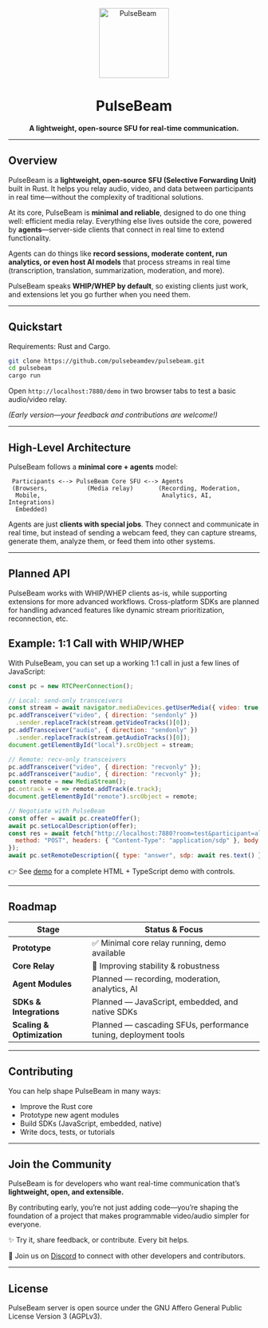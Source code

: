 <p align="center">
  <a href="https://pulsebeam.dev/">
    <img src="https://pulsebeam.dev/favicon.svg" width="140px" alt="PulseBeam" />
  </a>
</p>

<h1 align="center">PulseBeam</h1>
<p align="center">
  <strong>A lightweight, open-source SFU for real-time communication.</strong>
</p>

---

## Overview

PulseBeam is a **lightweight, open-source SFU (Selective Forwarding Unit)** built in Rust. It helps you relay audio, video, and data between participants in real time—without the complexity of traditional solutions.  

At its core, PulseBeam is **minimal and reliable**, designed to do one thing well: efficient media relay. Everything else lives outside the core, powered by **agents**—server-side clients that connect in real time to extend functionality.  

Agents can do things like **record sessions, moderate content, run analytics, or even host AI models** that process streams in real time (transcription, translation, summarization, moderation, and more).  

PulseBeam speaks **WHIP/WHEP by default**, so existing clients just work, and extensions let you go further when you need them.  

---

## Quickstart

Requirements: Rust and Cargo.

```bash
git clone https://github.com/pulsebeamdev/pulsebeam.git
cd pulsebeam
cargo run
````

Open `http://localhost:7880/demo` in two browser tabs to test a basic audio/video relay.

*(Early version—your feedback and contributions are welcome!)*

---

## High-Level Architecture

PulseBeam follows a **minimal core + agents** model:

```
 Participants <--> PulseBeam Core SFU <--> Agents
 (Browsers,           (Media relay)       (Recording, Moderation,
  Mobile,                                  Analytics, AI, Integrations)
  Embedded)                              
```

Agents are just **clients with special jobs**. They connect and communicate in real time, but instead of sending a webcam feed, they can capture streams, generate them, analyze them, or feed them into other systems.

---

## Planned API

PulseBeam works with WHIP/WHEP clients as-is, while supporting extensions for more advanced workflows. Cross-platform SDKs are planned for handling advanced features like dynamic stream prioritization, reconnection, etc.

## Example: 1:1 Call with WHIP/WHEP

With PulseBeam, you can set up a working 1:1 call in just a few lines of JavaScript:

```javascript
const pc = new RTCPeerConnection();

// Local: send-only transceivers
const stream = await navigator.mediaDevices.getUserMedia({ video: true, audio: true });
pc.addTransceiver("video", { direction: "sendonly" })
  .sender.replaceTrack(stream.getVideoTracks()[0]);
pc.addTransceiver("audio", { direction: "sendonly" })
  .sender.replaceTrack(stream.getAudioTracks()[0]);
document.getElementById("local").srcObject = stream;

// Remote: recv-only transceivers
pc.addTransceiver("video", { direction: "recvonly" });
pc.addTransceiver("audio", { direction: "recvonly" });
const remote = new MediaStream();
pc.ontrack = e => remote.addTrack(e.track);
document.getElementById("remote").srcObject = remote;

// Negotiate with PulseBeam
const offer = await pc.createOffer();
await pc.setLocalDescription(offer);
const res = await fetch("http://localhost:7880?room=test&participant=alice", {
  method: "POST", headers: { "Content-Type": "application/sdp" }, body: offer.sdp,
});
await pc.setRemoteDescription({ type: "answer", sdp: await res.text() });
```

👉 See [demo](./demo) for a complete HTML + TypeScript demo with controls.

---

## Roadmap

| Stage                      | Status & Focus                                                 |
| -------------------------- | -------------------------------------------------------------- |
| **Prototype**              | ✅ Minimal core relay running, demo available                   |
| **Core Relay**             | 🚧 Improving stability & robustness                            |
| **Agent Modules**          | Planned — recording, moderation, analytics, AI                 |
| **SDKs & Integrations**    | Planned — JavaScript, embedded, and native SDKs                |
| **Scaling & Optimization** | Planned — cascading SFUs, performance tuning, deployment tools |

---

## Contributing

You can help shape PulseBeam in many ways:

* Improve the Rust core
* Prototype new agent modules
* Build SDKs (JavaScript, embedded, native)
* Write docs, tests, or tutorials

---

## Join the Community

PulseBeam is for developers who want real-time communication that’s **lightweight, open, and extensible.**

By contributing early, you’re not just adding code—you’re shaping the foundation of a project that makes programmable video/audio simpler for everyone.

✨ Try it, share feedback, or contribute. Every bit helps.

💬 Join us on [Discord](https://discord.gg/Bhd3t9afuB) to connect with other developers and contributors.

---

## License

PulseBeam server is open source under the GNU Affero General Public License Version 3 (AGPLv3).